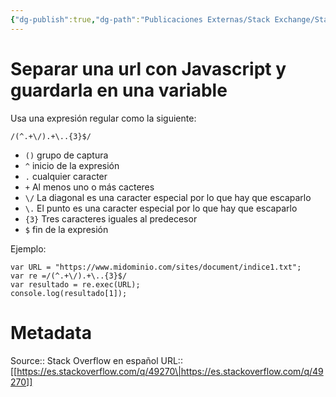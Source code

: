 ```yaml
---
{"dg-publish":true,"dg-path":"Publicaciones Externas/Stack Exchange/Stack Overflow en español/es.stackoverflow.com-49270.md","permalink":"/publicaciones-externas/stack-exchange/stack-overflow-en-espanol/es-stackoverflow-com-49270/","title":"Separar una url con Javascript y guardarla en una variable","hide":true,"noteIcon":"default","created":"2024-04-03T12:49:10.727-06:00","updated":"2024-04-05T16:43:49.128-06:00"}
---
```


# Separar una url con Javascript y guardarla en una variable

Usa una expresión regular como la siguiente:

    /(^.+\/).+\..{3}$/

- `()` grupo de captura
- `^` inicio de la expresión
- `.` cualquier caracter
- `+` Al menos uno o más cacteres
- `\/` La diagonal es una caracter especial por lo que hay que escaparlo
- `\.` El punto es una caracter especial por lo que hay que escaparlo
- `{3}` Tres caracteres iguales al predecesor
- `$` fin de la expresión

Ejemplo:  

<!-- begin snippet: js hide: false console: true babel: false -->

<!-- language: lang-js -->

    var URL = "https://www.midominio.com/sites/document/indice1.txt";
    var re =/(^.+\/).+\..{3}$/
    var resultado = re.exec(URL);
    console.log(resultado[1]);

<!-- end snippet -->



# Metadata
Source:: Stack Overflow en español
URL:: [[https://es.stackoverflow.com/q/49270\|https://es.stackoverflow.com/q/49270]]

